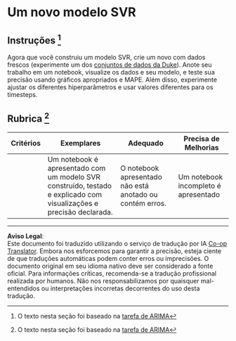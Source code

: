 <!--
CO_OP_TRANSLATOR_METADATA:
{
  "original_hash": "94aa2fc6154252ae30a3f3740299707a",
  "translation_date": "2025-08-29T20:51:43+00:00",
  "source_file": "7-TimeSeries/3-SVR/assignment.md",
  "language_code": "br"
}
-->
# Um novo modelo SVR

## Instruções [^1]

Agora que você construiu um modelo SVR, crie um novo com dados frescos (experimente um dos [conjuntos de dados da Duke](http://www2.stat.duke.edu/~mw/ts_data_sets.html)). Anote seu trabalho em um notebook, visualize os dados e seu modelo, e teste sua precisão usando gráficos apropriados e MAPE. Além disso, experimente ajustar os diferentes hiperparâmetros e usar valores diferentes para os timesteps.

## Rubrica [^1]

| Critérios | Exemplares                                                  | Adequado                                                  | Precisa de Melhorias                |
| --------- | ----------------------------------------------------------- | --------------------------------------------------------- | ----------------------------------- |
|           | Um notebook é apresentado com um modelo SVR construído, testado e explicado com visualizações e precisão declarada. | O notebook apresentado não está anotado ou contém erros. | Um notebook incompleto é apresentado |

[^1]: O texto nesta seção foi baseado na [tarefa de ARIMA](https://github.com/microsoft/ML-For-Beginners/tree/main/7-TimeSeries/2-ARIMA/assignment.md)

---

**Aviso Legal**:  
Este documento foi traduzido utilizando o serviço de tradução por IA [Co-op Translator](https://github.com/Azure/co-op-translator). Embora nos esforcemos para garantir a precisão, esteja ciente de que traduções automáticas podem conter erros ou imprecisões. O documento original em seu idioma nativo deve ser considerado a fonte oficial. Para informações críticas, recomenda-se a tradução profissional realizada por humanos. Não nos responsabilizamos por quaisquer mal-entendidos ou interpretações incorretas decorrentes do uso desta tradução.